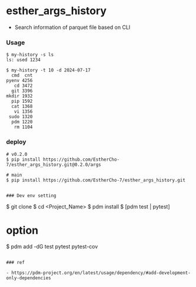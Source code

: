 # esther_args_history
- Search information of parquet file based on CLI
### Usage

```
$ my-history -s ls
ls: used 1234

$ my-history -t 10 -d 2024-07-17
  cmd  cnt
pyenv 4256
   cd 3472
  git 3396
mkdir 1932
  pip 1592
  cat 1368
   vi 1356
 sudo 1320
  pdm 1220
   rm 1104
```
### deploy
```
# v0.2.0
$ pip install https://github.com/EstherCho-7/esther_args_history.git@0.2.0/args

# main
$ pip install https://github.com/EstherCho-7/esther_args_history.git


### Dev env setting
```
$ git clone <URL>
$ cd <Project_Name>
$ pdm install
$ [pdm test | pytest] 

# option
$ pdm add -dG test pytest pytest-cov
```

### ref

- https://pdm-project.org/en/latest/usage/dependency/#add-development-only-dependencies


